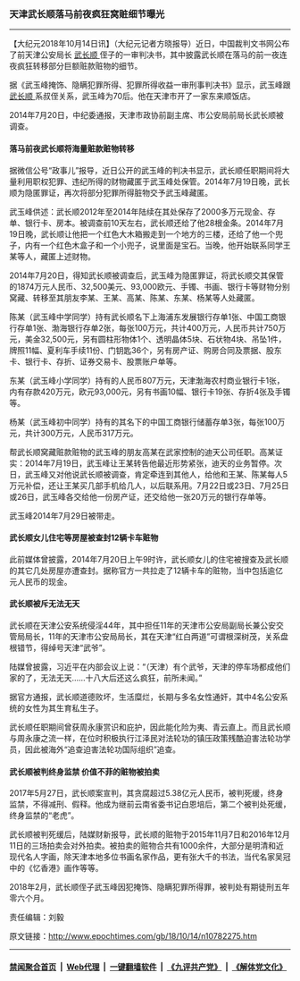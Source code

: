### 天津武长顺落马前夜疯狂窝赃细节曝光
------------------------

<p>
 【大纪元2018年10月14日讯】（大纪元记者方晓报导）近日，中国裁判文书网公布了前天津公安局长
 <a href="http://www.epochtimes.com/gb/tag/%E6%AD%A6%E9%95%BF%E9%A1%BA.html">
  武长顺
 </a>
 侄子的一审判决书，其中披露武长顺在落马的前一夜连夜疯狂转移部分巨额赃款赃物的细节。
</p>
<p>
 据《武玉峰掩饰、隐瞒犯罪所得、犯罪所得收益一审刑事判决书》显示，武玉峰跟
 <a href="http://www.epochtimes.com/gb/tag/%E6%AD%A6%E9%95%BF%E9%A1%BA.html">
  武长顺
 </a>
 系叔侄关系，武玉峰为70后。他在天津市开了一家东来顺饭店。
</p>
<p>
 2014年7月20日，中纪委通报，天津市政协前副主席、市公安局前局长武长顺被调查。
</p>
<h4>
 落马前夜武长顺将海量赃款赃物转移
</h4>
<p>
 据微信公号“政事儿”报导，近日公开的武玉峰的判决书显示，武长顺任职期间将大量利用职权犯罪、违纪所得的财物藏匿于武玉峰处保管。2014年7月19日晚，武长顺为隐匿罪证，再次将部分犯罪所得脏物交予武玉峰藏匿。
</p>
<p>
 武玉峰供述：武长顺2012年至2014年陆续在其处保存了2000多万元现金、存单、银行卡、房本。被调查前10天左右，武长顺还给了他28根金条。2014年7月19日晚，武长顺让他把一个红色大木箱搬走到一个地方的三楼，还给了他一个兜子，内有一个红色木盒子和一个小兜子，说里面是宝石。当晚，他开始联系同学王某等人，藏匿上述财物。
</p>
<p>
 2014年7月20日，得知武长顺被调查后，武玉峰为隐匿罪证，将武长顺交其保管的1874万元人民币、32,500美元、93,000欧元、手镯、书画、银行卡等财物分别窝藏、转移至其朋友李某、王某、高某、陈某、东某、杨某等人处藏匿。
</p>
<p>
 陈某（武玉峰中学同学）持有武长顺名下上海浦东发展银行存单1张、中国工商银行存单1张、渤海银行存单2张，每张100万元，共计400万元，人民币共计750万元，美金32,500元，另有圆柱形物体1个、透明晶体5块、石状物4块、吊坠1件，牌照11幅、夏利车手续11份、门钥匙36个，另有房产证、购房合同及票据、股东卡、银行卡、存折、证券交易卡、股票账户单等。
</p>
<p>
 东某（武玉峰小学同学）持有的人民币807万元，天津渤海农村商业银行卡1张，内有存款420万元，欧元93,000元，另有书画10幅、银行卡19张、存折4张及手镯等。
</p>
<p>
 杨某（武玉峰初中同学）持有的其名下的中国工商银行储蓄存单3张，每张100万元，共计300万元，人民币317万元。
</p>
<p>
 帮武长顺窝藏赃款赃物的武玉峰的朋友高某在武家控制的迪天公司任职。高某证实：2014年7月19日，武玉峰让王某转告他最近形势紧张，迪天的业务暂停。次日，武玉峰又对他说武长顺被调查，肯定牵连到其他人，给他和王某、陈某每人5万元补偿，还让王某买几部手机给几人，以后联系用。7月22日或23日、7月25日或26日，武玉峰各交给他一份房产证，还交给他一张20万元的银行存单等。
</p>
<p>
 武玉峰2014年7月29日被带走。
</p>
<h4>
 武长顺女儿住宅等房屋被查封12辆卡车赃物
</h4>
<p>
 此前媒体曾披露，2014年7月20日上午9时许，武长顺女儿的住宅被搜查及武长顺的其它几处房屋亦遭查封。据称官方一共拉走了12辆卡车的赃物，当中包括逾亿元人民币的现金。
</p>
<h4>
 武长顺被斥无法无天
</h4>
<p>
 武长顺在天津公安系统侵淫44年，其中担任11年的天津市公安局副局长兼公安交管局局长，11年的天津市公安局局长，其在天津“红白两道”可谓根深树茂，关系盘根错节，得绰号天津“武爷”。
</p>
<p>
 陆媒曾披露，习近平在内部会议上说：“（天津）有个武爷，天津的停车场都成他们家的了，无法无天……十八大后还这么疯狂，前所未闻。”
</p>
<p>
 据官方通报，武长顺道德败坏，生活糜烂，长期与多名女性通奸，其中4名公安系统的女性为其生育私生子。
</p>
<p>
 武长顺任职期间曾获周永康赏识和庇护，因此能化险为夷、青云直上。而且武长顺与周永康之流一样，在位时积极执行江泽民对法轮功的镇压政策残酷迫害法轮功学员，因此被海外“追查迫害法轮功国际组织”追查。
</p>
<h4>
 武长顺被判终身监禁 价值不菲的赃物被拍卖
</h4>
<p>
 2017年5月27日，武长顺案宣判，其贪腐超过5.38亿元人民币，被判死缓，终身监禁，不得减刑、假释。他成为继前云南省委书记白恩培后，第二个被判处死缓， 终身监禁的“老虎”。
</p>
<p>
 武长顺被判死缓后，陆媒财新报导，武长顺的赃物于2015年11月7日和2016年12月11日的三场拍卖会对外拍卖。被拍卖的赃物合共有1000余件，大部分是明清和近现代名人字画，除天津本地多位书画名家作品，更有张大千的书法，当代名家吴冠中的《忆香港》画作等等。
</p>
<p>
 2018年2月，武长顺侄子武玉峰因犯掩饰、隐瞒犯罪所得罪，被判处有期徒刑五年零六个月。
</p>
<p>
 责任编辑：刘毅
</p>

原文链接：http://www.epochtimes.com/gb/18/10/14/n10782275.htm


------------------------
#### [禁闻聚合首页](https://github.com/gfw-breaker/banned-news/blob/master/README.md) &nbsp;|&nbsp; [Web代理](https://github.com/gfw-breaker/open-proxy/blob/master/README.md) &nbsp;|&nbsp; [一键翻墙软件](https://github.com/gfw-breaker/nogfw/blob/master/README.md) &nbsp;|&nbsp; [《九评共产党》](https://github.com/gfw-breaker/9ping.md/blob/master/README.md#九评之一评共产党是什么) &nbsp;|&nbsp; [《解体党文化》](https://github.com/gfw-breaker/jtdwh.md/blob/master/README.md#绪论)